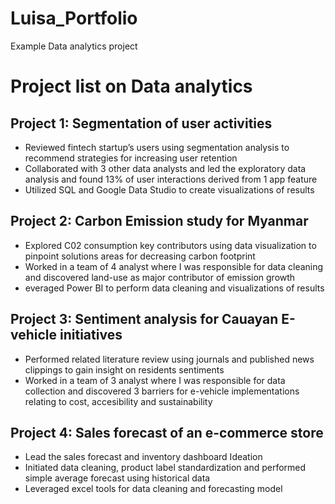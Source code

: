 # Luisa_Portfolio
Example Data analytics project

# Project list on Data analytics 


## Project 1: Segmentation of user activities
- Reviewed fintech startup’s users using segmentation analysis to recommend strategies for increasing user retention
- Collaborated with 3 other data analysts and led the exploratory data analysis and found 13% of user interactions derived from 1 app feature
- Utilized SQL and Google Data Studio to create visualizations of results


## Project 2: Carbon Emission study for Myanmar
- Explored C02 consumption key contributors using data visualization to pinpoint solutions areas for decreasing carbon footprint
- Worked in a team of 4 analyst where I was responsible for data cleaning and discovered land-use as major contributor of emission growth 
- everaged Power BI to perform data cleaning and visualizations of results


## Project 3: Sentiment analysis for Cauayan E-vehicle initiatives
- Performed related literature review using journals and published news clippings to gain insight on residents sentiments
- Worked in a team of 3 analyst where I was responsible for data collection and discovered 3 barriers for e-vehicle implementations relating to cost, accesibility and sustainability

## Project 4: Sales forecast of an e-commerce store
- Lead the sales forecast and inventory dashboard Ideation 
- Initiated data cleaning, product label standardization and performed simple average forecast using historical data 
- Leveraged excel tools for data cleaning and forecasting model 
